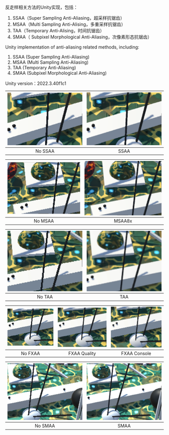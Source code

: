 
#

反走样相关方法的Unity实现，包括：

1) SSAA（Super Sampling Anti-Aliasing，超采样抗锯齿）
2) MSAA（Multi Sampling Anti-Alising，多重采样抗锯齿）
3) TAA（Temporary Anti-Alising，时间抗锯齿）
4) SMAA（ Subpixel Morphological Anti-Aliasing，次像素形态抗锯齿）

Unity implementation of anti-aliasing related methods, including:

1) SSAA (Super Sampling Anti-Aliasing)
2) MSAA (Multi Sampling Anti-Aliasing)
3) TAA (Temporary Anti-Aliasing)
4) SMAA (Subpixel Morphological Anti-Aliasing)

Unity version：2022.3.40f1c1

|![image](pic/NoSSAA.png)|![image](pic/SSAA.png)|
|:---:|:---:|
|No SSAA|SSAA|

|![image](pic/NoMSAA.png)|![image](pic/MSAA8x.png)|
|:---:|:---:|
|No MSAA|MSAA8x|

|![image](pic/NoTAA.png)|![image](pic/TAA.png)|
|:---:|:---:|
|No TAA|TAA|

|![image](pic/NoFXAA.png)|![image](pic/FXAA-Quality.png)|![image](pic/FXAA-Console.png)|
|:---:|:---:|:---:|
|No FXAA|FXAA Quality|FXAA Console|

|![image](pic/NoSMAA.png)|![image](pic/SMAA.png)|
|:---:|:---:|
|No SMAA|SMAA|
